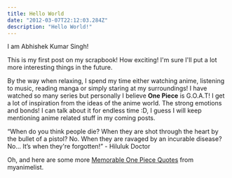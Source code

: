 ```yaml
---
title: Hello World
date: "2012-03-07T22:12:03.284Z"
description: "Hello World!"
---
```

I am Abhishek Kumar Singh!

This is my first post on my scrapbook! How exciting! I'm sure I'll put a lot more interesting things in the future.

By the way when relaxing, I spend my time either watching anime, listening to music, reading manga or simply staring at my surroundings! I have watched so many series but personally I believe 
**One Piece** is G.O.A.T! 
I get a lot of inspiration from the ideas of the anime world. The strong emotions and
 bonds! I can talk about it for endless time :D, I guess I will keep mentioning anime related stuff in my coming posts.

> 
“When do you think people die? When they are shot through the heart by the bullet of a pistol? No. When they are ravaged by an incurable disease? No... It’s when they're forgotten!” - Hiluluk Doctor

Oh, and here are some more [Memorable One Piece Quotes](https://myanimelist.net/featured/530/25_Memorable_One_Piece_Quotes) from myanimelist.
